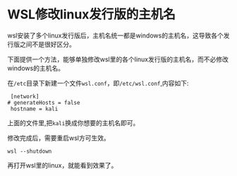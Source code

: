 # WSL修改linux发行版的主机名

wsl安装了多个linux发行版后，主机名统一都是windows的主机名，这导致各个发行版之间不是很好区分。

下面提供一个方法，能够单独修改wsl里的各个linux发行版的主机名，而不必修改windows的主机名。

在`/etc`目录下新建一个文件`wsl.conf`，即`/etc/wsl.conf`,内容如下:

```
 [network]
# generateHosts = false
 hostname = kali
```
上面的文件里,把`kali`换成你想要的主机名即可。

修改完成后，需要重启wsl方可生效。
```
wsl --shutdown
```
再打开wsl里的linux，就能看到效果了。

